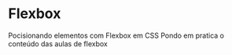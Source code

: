 # Flexbox
Pocisionando elementos com Flexbox em CSS
Pondo em pratica o conteúdo das aulas de flexbox
